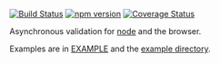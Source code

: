 [![Build Status](https://travis-ci.org/tmpfs/async-validate.svg)](https://travis-ci.org/tmpfs/async-validate)
[![npm version](http://img.shields.io/npm/v/async-validate.svg)](https://npmjs.org/package/async-validate)
[![Coverage Status](https://coveralls.io/repos/tmpfs/async-validate/badge.svg?branch=master&service=github)](https://coveralls.io/github/tmpfs/async-validate?branch=master)

Asynchronous validation for [node](http://nodejs.org) and the browser.

Examples are in [EXAMPLE](/EXAMPLE.md) and the [example directory](/doc/example).
